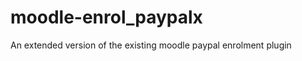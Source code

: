 moodle-enrol_paypalx
====================

An extended version of the existing moodle paypal enrolment plugin